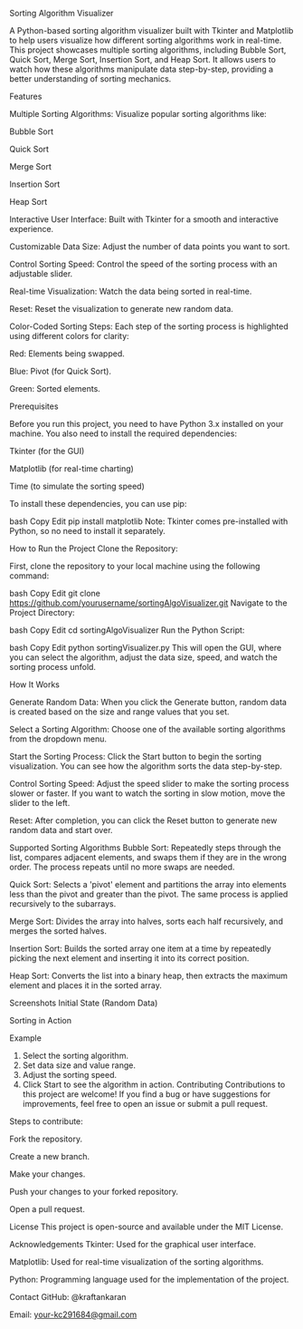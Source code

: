 Sorting Algorithm Visualizer


A Python-based sorting algorithm visualizer built with Tkinter and Matplotlib to help users visualize how different sorting algorithms work in real-time. This project showcases multiple sorting algorithms, including Bubble Sort, Quick Sort, Merge Sort, Insertion Sort, and Heap Sort. It allows users to watch how these algorithms manipulate data step-by-step, providing a better understanding of sorting mechanics.




Features


Multiple Sorting Algorithms: Visualize popular sorting algorithms like:

Bubble Sort

Quick Sort

Merge Sort

Insertion Sort

Heap Sort

Interactive User Interface: Built with Tkinter for a smooth and interactive experience.

Customizable Data Size: Adjust the number of data points you want to sort.

Control Sorting Speed: Control the speed of the sorting process with an adjustable slider.

Real-time Visualization: Watch the data being sorted in real-time.

Reset: Reset the visualization to generate new random data.

Color-Coded Sorting Steps: Each step of the sorting process is highlighted using different colors for clarity:

Red: Elements being swapped.

Blue: Pivot (for Quick Sort).

Green: Sorted elements.






Prerequisites


Before you run this project, you need to have Python 3.x installed on your machine. You also need to install the required dependencies:

Tkinter (for the GUI)

Matplotlib (for real-time charting)

Time (to simulate the sorting speed)

To install these dependencies, you can use pip:

bash
Copy
Edit
pip install matplotlib
Note: Tkinter comes pre-installed with Python, so no need to install it separately.

How to Run the Project
Clone the Repository:

First, clone the repository to your local machine using the following command:

bash
Copy
Edit
git clone https://github.com/yourusername/sortingAlgoVisualizer.git
Navigate to the Project Directory:

bash
Copy
Edit
cd sortingAlgoVisualizer
Run the Python Script:

bash
Copy
Edit
python sortingVisualizer.py
This will open the GUI, where you can select the algorithm, adjust the data size, speed, and watch the sorting process unfold.





How It Works


Generate Random Data: When you click the Generate button, random data is created based on the size and range values that you set.

Select a Sorting Algorithm: Choose one of the available sorting algorithms from the dropdown menu.

Start the Sorting Process: Click the Start button to begin the sorting visualization. You can see how the algorithm sorts the data step-by-step.

Control Sorting Speed: Adjust the speed slider to make the sorting process slower or faster. If you want to watch the sorting in slow motion, move the slider to the left.

Reset: After completion, you can click the Reset button to generate new random data and start over.

Supported Sorting Algorithms
Bubble Sort: Repeatedly steps through the list, compares adjacent elements, and swaps them if they are in the wrong order. The process repeats until no more swaps are needed.

Quick Sort: Selects a 'pivot' element and partitions the array into elements less than the pivot and greater than the pivot. The same process is applied recursively to the subarrays.

Merge Sort: Divides the array into halves, sorts each half recursively, and merges the sorted halves.

Insertion Sort: Builds the sorted array one item at a time by repeatedly picking the next element and inserting it into its correct position.

Heap Sort: Converts the list into a binary heap, then extracts the maximum element and places it in the sorted array.

Screenshots
Initial State (Random Data)

Sorting in Action

Example
1. Select the sorting algorithm.
2. Set data size and value range.
3. Adjust the sorting speed.
4. Click Start to see the algorithm in action.
Contributing
Contributions to this project are welcome! If you find a bug or have suggestions for improvements, feel free to open an issue or submit a pull request.

Steps to contribute:

Fork the repository.

Create a new branch.

Make your changes.

Push your changes to your forked repository.

Open a pull request.

License
This project is open-source and available under the MIT License.

Acknowledgements
Tkinter: Used for the graphical user interface.

Matplotlib: Used for real-time visualization of the sorting algorithms.

Python: Programming language used for the implementation of the project.

Contact
GitHub: @kraftankaran

Email: your-kc291684@gmail.com
